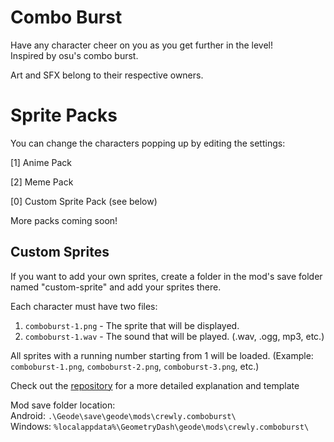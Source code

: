 # Combo Burst

Have any character cheer on you as you get further in the level!  
Inspired by osu's combo burst.

Art and SFX belong to their respective owners.

# Sprite Packs

You can change the characters popping up by editing the settings:

[1] Anime Pack  

[2] Meme Pack  

[0] Custom Sprite Pack (see below)

More packs coming soon!

## Custom Sprites
If you want to add your own sprites, create a folder in the mod's save folder named "custom-sprite" and add your sprites there.  

Each character must have two files:
1. `comboburst-1.png` - The sprite that will be displayed.
2. `comboburst-1.wav` - The sound that will be played. (.wav, .ogg, mp3, etc.)

All sprites with a running number starting from 1 will be loaded.
(Example: `comboburst-1.png`, `comboburst-2.png`, `comboburst-3.png`, etc.)

Check out the [repository](https://github.com/crewly/comboBurst) for a more detailed explanation and template

Mod save folder location:  
Android: `.\Geode\save\geode\mods\crewly.comboburst\`  
Windows: `%localappdata%\GeometryDash\geode\mods\crewly.comboburst\`  